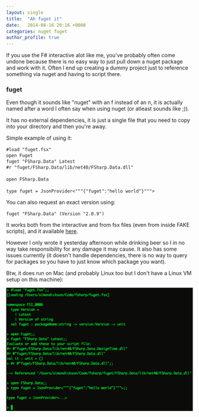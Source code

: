 ```yaml
---
layout: single
title:  "Ah fuget it"
date:   2014-08-16 20:16 +0000
categories: nuget fuget
author_profile: true
---
```


If you use the F# interactive alot like me, you've probably often come undone because there is no easy way to just pull down a nuget package and work with it. Often I end up creating a dummy project just to reference something via nuget and having to script there.

### fuget

Even though it sounds like "nuget" with an f instead of an n, it is actually named after a word I often say when using nuget (or atleast sounds like ;)).

It has no external dependencies, it is just a single file that you need to copy into your directory and then you're away.

Simple example of using it:

    #load "fuget.fsx"
    open Fuget
    fuget "FSharp.Data" Latest
    #r "fuget/FSharp.Data/lib/net40/FSharp.Data.dll"

    open FSharp.Data

    type fuget = JsonProvider<"""{"fuget":"hello world"}""">
    
You can also request an exact version using:

    fuget "FSharp.Data" (Version "2.0.9")

It works both from the interactive and from fsx files (even from inside FAKE scripts), and it available [here](https://github.com/simonhdickson/fuget).

However I only wrote it yesterday afternoon while drinking beer so I in no way take responsibility for any damage it may cause. It also has some issues currently (it doesn't handle dependencies, there is no way to query for packages so you have to just know which package you want).

Btw, it does run on Mac (and probably Linux too but I don't have a Linux VM setup on this machine):

![Fuget terminal](/assets/media/fuget/mac-terminal-screenshot.png)
